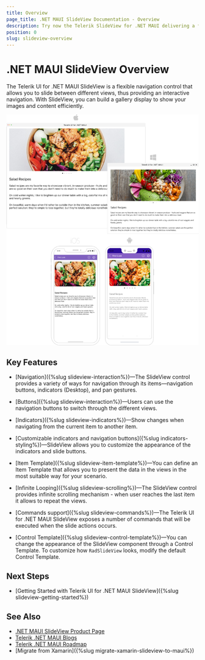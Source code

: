 ```yaml
---
title: Overview
page_title: .NET MAUI SlideView Documentation - Overview
description: Try now the Telerik SlideView for .NET MAUI delivering a flexible navigation between different views, convenient item templates, and UI virtualization.
position: 0
slug: slideview-overview
---
```


# .NET MAUI SlideView Overview

The Telerik UI for .NET MAUI SlideView is a flexible navigation control that allows you to slide between different views, thus providing an interactive navigation. With SlideView, you can build a gallery display to show your images and content efficiently.

![.NET MAUI SlideView Overview](images/slideview-overview.png)

## Key Features

* [Navigation]({%slug slideview-interaction%})&mdash;The SlideView control provides a variety of ways for navigation through its items—navigation buttons, indicators (Desktop), and pan gestures.

* [Buttons]({%slug slideview-interaction%})&mdash;Users can use the navigation buttons to switch through the different views.

* [Indicators]({%slug slideview-indicators%})&mdash;Show changes when navigating from the current item to another item.

* [Customizable indicators and navigation buttons]({%slug indicators-styling%})&mdash;SlideView allows you to customize the appearance of the indicators and slide buttons.

* [Item Template]({%slug slideview-item-template%})&mdash;You can define an Item Template that allows you to present the data in the views in the most suitable way for your scenario.

* [Infinite Looping]({%slug slideview-scrolling%})&mdash;The SlideView control provides infinite scrolling mechanism - when user reaches the last item it allows to repeat the views.

* [Commands support]({%slug slideview-commands%})&mdash;The Telerik UI for .NET MAUI SlideView exposes a number of commands that will be executed when the slide actions occurs.

* [Control Template]({%slug slideview-control-template%})&mdash;You can change the appearance of the SlideView component through a Control Template. To customize how `RadSlideView` looks, modify the default Control Template.

## Next Steps

- [Getting Started with Telerik UI for .NET MAUI SlideView]({%slug slideview-getting-started%})

## See Also

- [.NET MAUI SlideView Product Page](https://www.telerik.com/maui-ui/slideview)
- [Telerik .NET MAUI Blogs](https://www.telerik.com/forums/maui?tagId=2058)
- [Telerik .NET MAUI Roadmap](https://www.telerik.com/support/whats-new/maui-ui/roadmap)
- [Migrate from Xamarin]({%slug migrate-xamarin-slideview-to-maui%})
